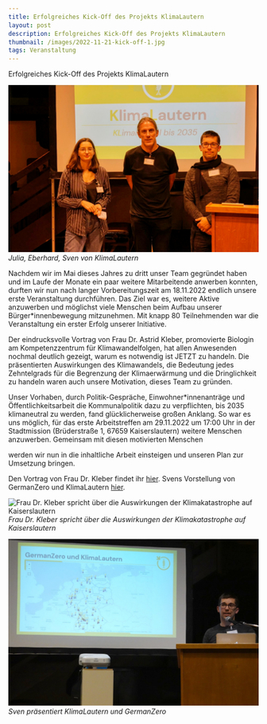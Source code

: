 ```yaml
---
title: Erfolgreiches Kick-Off des Projekts KlimaLautern
layout: post
description: Erfolgreiches Kick-Off des Projekts KlimaLautern
thumbnail: /images/2022-11-21-kick-off-1.jpg
tags: Veranstaltung
---
```


Erfolgreiches Kick-Off des Projekts KlimaLautern

![Julia, Eberhard, Sven von KlimaLautern](/images/2022-11-21-kick-off-1.jpg)
*Julia, Eberhard, Sven von KlimaLautern*

Nachdem wir im Mai dieses Jahres zu dritt unser Team gegründet haben
und im Laufe der Monate ein paar weitere Mitarbeitende anwerben
konnten, durften wir nun nach langer Vorbereitungszeit am 18.11.2022
endlich unsere erste Veranstaltung durchführen. Das Ziel war es,
weitere Aktive anzuwerben und möglichst viele Menschen beim Aufbau
unserer Bürger*innenbewegung mitzunehmen. Mit knapp 80 Teilnehmenden
war die Veranstaltung ein erster Erfolg unserer Initiative.

Der eindrucksvolle Vortrag von Frau Dr. Astrid Kleber, promovierte
Biologin am Kompetenzzentrum für Klimawandelfolgen, hat allen
Anwesenden nochmal deutlich gezeigt, warum es notwendig ist JETZT zu
handeln. Die präsentierten Auswirkungen des Klimawandels, die
Bedeutung jedes Zehntelgrads für die Begrenzung der Klimaerwärmung und
die Dringlichkeit zu handeln waren auch unsere Motivation, dieses Team
zu gründen.

Unser Vorhaben, durch Politik-Gespräche, Einwohner*innenanträge und
Öffentlichkeitsarbeit die Kommunalpolitik dazu zu verpflichten, bis
2035 klimaneutral zu werden, fand glücklicherweise großen Anklang. So
war es uns möglich, für das erste Arbeitstreffen am 29.11.2022 um
17:00 Uhr in der Stadtmission (Brüderstraße 1, 67659 Kaiserslautern)
weitere Menschen anzuwerben. Gemeinsam mit diesen motivierten Menschen

werden wir nun  in die inhaltliche Arbeit einsteigen und
unseren Plan zur Umsetzung bringen.

Den Vortrag von Frau Dr. Kleber findet ihr [hier](/images/2022-11-21-kick-off-kleber.pdf). Svens Vorstellung von
GermanZero und KlimaLautern [hier](/images/2022-11-21-kick-off-sven.pdf).

![Frau Dr. Kleber spricht über die Auswirkungen der Klimakatastrophe
auf Kaiserslautern](/images/2022-11-21-kick-off-2.jpg)
*Frau Dr. Kleber spricht über die Auswirkungen der Klimakatastrophe
auf Kaiserslautern*

![Sven präsentiert KlimaLautern und GermanZero](/images/2022-11-21-kick-off-3.jpg)
*Sven präsentiert KlimaLautern und GermanZero*

